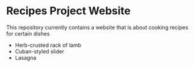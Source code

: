 # Recipes Project Website

This repository currently contains a website that is about cooking recipes for certain dishes

* Herb-crusted rack of lamb
* Cuban-styled slider
* Lasagna


